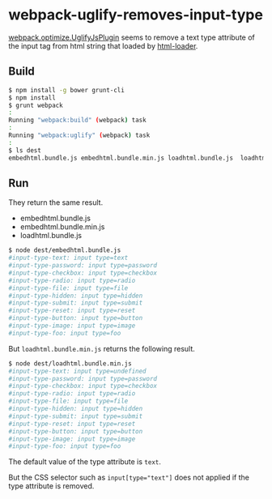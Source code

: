 webpack-uglify-removes-input-type
=================================

[webpack.optimize.UglifyJsPlugin](http://webpack.github.io/docs/list-of-plugins.html#uglifyjsplugin) seems to remove a text type attribute of the input tag from html string that loaded by [html-loader](https://www.npmjs.com/package/html-loader).

## Build

```sh
$ npm install -g bower grunt-cli
$ npm install
$ grunt webpack
:
Running "webpack:build" (webpack) task
:
Running "webpack:uglify" (webpack) task
:
$ ls dest
embedhtml.bundle.js	embedhtml.bundle.min.js	loadhtml.bundle.js	loadhtml.bundle.min.js
```

## Run

They return the same result.

- embedhtml.bundle.js
- embedhtml.bundle.min.js
- loadhtml.bundle.js

```sh
$ node dest/embedhtml.bundle.js
#input-type-text: input type=text
#input-type-password: input type=password
#input-type-checkbox: input type=checkbox
#input-type-radio: input type=radio
#input-type-file: input type=file
#input-type-hidden: input type=hidden
#input-type-submit: input type=submit
#input-type-reset: input type=reset
#input-type-button: input type=button
#input-type-image: input type=image
#input-type-foo: input type=foo
```

But `loadhtml.bundle.min.js` returns the following result.

```sh
$ node dest/loadhtml.bundle.min.js
#input-type-text: input type=undefined
#input-type-password: input type=password
#input-type-checkbox: input type=checkbox
#input-type-radio: input type=radio
#input-type-file: input type=file
#input-type-hidden: input type=hidden
#input-type-submit: input type=submit
#input-type-reset: input type=reset
#input-type-button: input type=button
#input-type-image: input type=image
#input-type-foo: input type=foo
```

The default value of the type attribute is `text`.

But the CSS selector such as `input[type="text"]` does not applied if the type attribute is removed.
